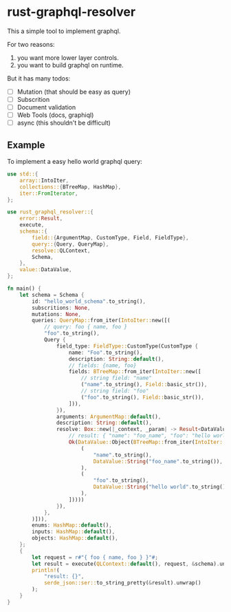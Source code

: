# rust-graphql-resolver

This a simple tool to implement graphql.

For two reasons: 
1. you want more lower layer controls.
2. you want to build graphql on runtime.

But it has many todos:
- [ ] Mutation (that should be easy as query)
- [ ] Subscrition
- [ ] Document validation
- [ ] Web Tools (docs, graphiql)
- [ ] async (this shouldn't be difficult)

## Example

To implement a easy hello world graphql query:

```rust
use std::{
    array::IntoIter,
    collections::{BTreeMap, HashMap},
    iter::FromIterator,
};

use rust_graphql_resolver::{
    error::Result,
    execute,
    schema::{
        field::{ArgumentMap, CustomType, Field, FieldType},
        query::{Query, QueryMap},
        resolve::QLContext,
        Schema,
    },
    value::DataValue,
};

fn main() {
    let schema = Schema {
        id: "hello_world_schema".to_string(),
        subscritions: None,
        mutations: None,
        queries: QueryMap::from_iter(IntoIter::new([(
            // query: foo { name, foo }
            "foo".to_string(),
            Query {
                field_type: FieldType::CustomType(CustomType {
                    name: "Foo".to_string(),
                    description: String::default(),
                    // fields: {name, foo}
                    fields: BTreeMap::from_iter(IntoIter::new([
                        // string field: "name"
                        ("name".to_string(), Field::basic_str()),
                        // string field: "foo"
                        ("foo".to_string(), Field::basic_str()),
                    ])),
                }),
                arguments: ArgumentMap::default(),
                description: String::default(),
                resolve: Box::new(|_context, _param| -> Result<DataValue> {
                    // result: { "name": "foo_name", "foo": "hello world" }
                    Ok(DataValue::Object(BTreeMap::from_iter(IntoIter::new([
                        (
                            "name".to_string(),
                            DataValue::String("foo_name".to_string()),
                        ),
                        (
                            "foo".to_string(),
                            DataValue::String("hello world".to_string()),
                        ),
                    ]))))
                }),
            },
        )])),
        enums: HashMap::default(),
        inputs: HashMap::default(),
        objects: HashMap::default(),
    };
    {
        let request = r#"{ foo { name, foo } }"#;
        let result = execute(QLContext::default(), request, &schema).unwrap();
        println!(
            "result: {}",
            serde_json::ser::to_string_pretty(&result).unwrap()
        );
    }
}
```

